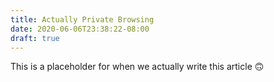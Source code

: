 ```yaml
---
title: Actually Private Browsing
date: 2020-06-06T23:38:22-08:00
draft: true
---
```


This is a placeholder for when we actually write this article 🙃